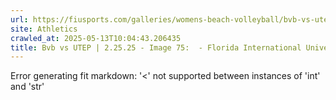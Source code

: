 ```yaml
---
url: https://fiusports.com/galleries/womens-beach-volleyball/bvb-vs-utep-2-25-25/image-75/356/62755
site: Athletics
crawled_at: 2025-05-13T10:04:43.206435
title: Bvb vs UTEP | 2.25.25 - Image 75:  - Florida International University
---
```


Error generating fit markdown: '<' not supported between instances of 'int' and 'str'